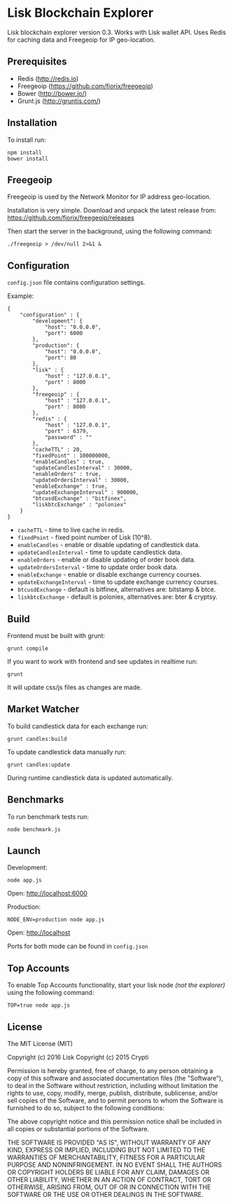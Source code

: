 # Lisk Blockchain Explorer

Lisk blockchain explorer version 0.3. Works with Lisk wallet API. Uses Redis for caching data and Freegeoip for IP geo-location.

## Prerequisites

 * Redis (http://redis.io)
 * Freegeoip (https://github.com/fiorix/freegeoip)
 * Bower (http://bower.io/)
 * Grunt.js (http://gruntjs.com/)

## Installation

To install run:

```
npm install
bower install
```

## Freegeoip

Freegeoip is used by the Network Monitor for IP address geo-location.

Installation is very simple. Download and unpack the latest release from: https://github.com/fiorix/freegeoip/releases

Then start the server in the background, using the following command:

```
./freegeoip > /dev/null 2>&1 &
```

## Configuration

`config.json` file contains configuration settings.

Example:

```
{
    "configuration" : {
        "development": {
            "host": "0.0.0.0",
            "port": 6000
        },
        "production": {
            "host": "0.0.0.0",
            "port": 80
        },
        "lisk" : {
            "host" : "127.0.0.1",
            "port" : 8000
        },
        "freegeoip" : {
            "host" : "127.0.0.1",
            "port" : 8080
        },
        "redis" : {
            "host" : "127.0.0.1",
            "port" : 6379,
            "password" : ""
        },
        "cacheTTL" : 20,
        "fixedPoint" : 100000000,
        "enableCandles" : true,
        "updateCandlesInterval" : 30000,
        "enableOrders" : true,
        "updateOrdersInterval" : 30000,
        "enableExchange" : true,
        "updateExchangeInterval" : 900000,
        "btcusdExchange" : "bitfinex",
        "liskbtcExchange" : "poloniex"
    }
}
```

* `cacheTTL` - time to live cache in redis.
* `fixedPoint` - fixed point number of Lisk (10^8).
* `enableCandles` - enable or disable updating of candlestick data.
* `updateCandlesInterval` - time to update candlestick data.
* `enableOrders` - enable or disable updating of order book data.
* `updateOrdersInterval` - time to update order book data.
* `enableExchange` - enable or disable exchange currency courses.
* `updateExchangeInterval` - time to update exchange currency courses.
* `btcusdExchange` - default is bitfinex, alternatives are: bitstamp & btce.
* `liskbtcExchange` - default is poloniex, alternatives are: bter & cryptsy.

## Build

Frontend must be built with grunt:

```
grunt compile
```

If you want to work with frontend and see updates in realtime run:

```
grunt
```

It will update css/js files as changes are made.

## Market Watcher

To build candlestick data for each exchange run:

```
grunt candles:build
```

To update candlestick data manually run:

```
grunt candles:update
```

During runtime candlestick data is updated automatically.

## Benchmarks

To run benchmark tests run:

```
node benchmark.js
```

## Launch

Development:

```
node app.js
```

Open: [http://localhost:6000](http://localhost:6000)

Production:

```
NODE_ENV=production node app.js
```

Open: [http://localhost](http://localhost)

Ports for both mode can be found in `config.json`

## Top Accounts

To enable Top Accounts functionality, start your lisk node _(not the explorer)_ using the following command:

```
TOP=true node app.js
```

## License

The MIT License (MIT)

Copyright (c) 2016 Lisk
Copyright (c) 2015 Crypti

Permission is hereby granted, free of charge, to any person obtaining a copy of this software and associated documentation files (the "Software"), to deal in the Software without restriction, including without limitation the rights to use, copy, modify, merge, publish, distribute, sublicense, and/or sell copies of the Software, and to permit persons to whom the Software is furnished to do so, subject to the following conditions:

The above copyright notice and this permission notice shall be included in all copies or substantial portions of the Software.

THE SOFTWARE IS PROVIDED "AS IS", WITHOUT WARRANTY OF ANY KIND, EXPRESS OR IMPLIED, INCLUDING BUT NOT LIMITED TO THE WARRANTIES OF MERCHANTABILITY, FITNESS FOR A PARTICULAR PURPOSE AND NONINFRINGEMENT. IN NO EVENT SHALL THE AUTHORS OR COPYRIGHT HOLDERS BE LIABLE FOR ANY CLAIM, DAMAGES OR OTHER LIABILITY, WHETHER IN AN ACTION OF CONTRACT, TORT OR OTHERWISE, ARISING FROM, OUT OF OR IN CONNECTION WITH THE SOFTWARE OR THE USE OR OTHER DEALINGS IN THE SOFTWARE.
